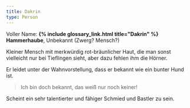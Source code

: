 ```yaml
---
title: Dakrin
type: Person
---
```


Voller Name: **{% include glossary_link.html title="Dakrin" %} Hammerhaube**, Unbekannt (Zwerg? Mensch?)

Kleiner Mensch mit merkwürdig rot-bräunlicher Haut, die man sonst vielleicht
nur bei Tieflingen sieht, aber dazu fehlen ihm die Hörner.

Er leidet unter der Wahnvorstellung, dass er bekannt wie ein bunter Hund ist.

> Ich bin doch bekannt, das weiß nur noch keiner!

Scheint ein sehr talentierter und fähiger Schmied und Bastler zu sein.
